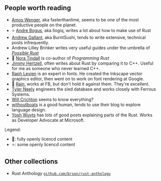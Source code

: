 ## People worth reading

- [Amos Wenger](https://fasterthanli.me/), aka fasterthanlime, seems to be one of the most productive people on the planet.
- ⭐ [Andre Bogus](https://llogiq.github.io/), aka llogiq, writes a lot about how to make use of Rust
- [Andrew Gallant](https://blog.burntsushi.net/), aka BurntSushi, tends to write extensive, technical posts infrequently.
- Andrew Lilley Brinker writes very useful guides under the umbrella of [_Possible Rust_](https://possiblerust.com)
- 🌟 [Nora Tindall](https://nora.codes) is co-author of _Programming Rust_
- [Jimmy Hertzell](https://www.thecodedmessage.com/), often writes about Rust by comparing it to C++. Useful for me as someone who never learned C++.
- [Raph Levien](https://raphlinus.github.io/rust/2019/08/21/rust-bloat.html) is an expert in fonts. He created the Inkscape vector graphics editor, then went on to work on font rendering at Google. 
- 🌟 [Rain](https://sunshowers.io/), works at FB, but don't hold it against them. They're excellent.  
- [Tyler Neely](https://tylerneely.com/) engineers the sled database and works closely with Ferrous Systems. 
- [Will Crichton](https://willcrichton.net/notes/) seems to know everything?
- [withoutboats](https://without.boats/blog/) is a good human, tends to use their blog to explore language design.
- [Yosh Wuyts](https://blog.yoshuawuyts.com/) has lots of good posts explaining parts of the Rust. Works as Developer Advocate at Microsoft.

Legend:

- 🌟: fully openly licencd content
- ⭐: some openly licencd content


## Other collections

- Rust Anthology [`github.com/brson/rust-anthology`](https://github.com/brson/rust-anthology)
